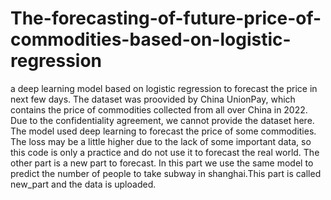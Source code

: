 # The-forecasting-of-future-price-of-commodities-based-on-logistic-regression
a deep learning model based on logistic regression to forecast the price in next few days. 
The dataset was proovided by China UnionPay, which contains the price of commodities collected from all over China in 2022. Due to the confidentiality agreement, we cannot provide the dataset here.
The model used deep learning to forecast the price of some commodities. The loss may be a little higher due to the lack of some important data, so this code is only a practice and do not use it to forecast the real world.
The other part is a new part to forecast. In this part we use the same model to predict the number of people to take subway in shanghai.This part is called new_part and the data is uploaded.
